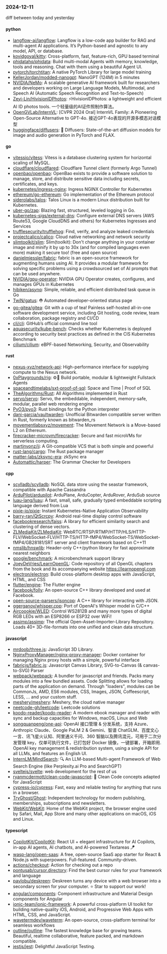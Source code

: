 ### 2024-12-11
diff between today and yesterday

#### python
* [langflow-ai/langflow](https://github.com/langflow-ai/langflow): Langflow is a low-code app builder for RAG and multi-agent AI applications. It’s Python-based and agnostic to any model, API, or database.
* [kovidgoyal/kitty](https://github.com/kovidgoyal/kitty): Cross-platform, fast, feature-rich, GPU based terminal
* [phidatahq/phidata](https://github.com/phidatahq/phidata): Build multi-modal Agents with memory, knowledge, tools and reasoning. Chat with them using a beautiful Agent UI.
* [pytorch/torchtitan](https://github.com/pytorch/torchtitan): A native PyTorch Library for large model training
* [KellerJordan/modded-nanogpt](https://github.com/KellerJordan/modded-nanogpt): NanoGPT (124M) in 5 minutes
* [NVIDIA/NeMo](https://github.com/NVIDIA/NeMo): A scalable generative AI framework built for researchers and developers working on Large Language Models, Multimodal, and Speech AI (Automatic Speech Recognition and Text-to-Speech)
* [Zeyi-Lin/HivisionIDPhotos](https://github.com/Zeyi-Lin/HivisionIDPhotos): ⚡️HivisionIDPhotos: a lightweight and efficient AI ID photos tools. 一个轻量级的AI证件照制作算法。
* [OpenGVLab/InternVL](https://github.com/OpenGVLab/InternVL): [CVPR 2024 Oral] InternVL Family: A Pioneering Open-Source Alternative to GPT-4o. 接近GPT-4o表现的开源多模态对话模型
* [huggingface/diffusers](https://github.com/huggingface/diffusers): 🤗 Diffusers: State-of-the-art diffusion models for image and audio generation in PyTorch and FLAX.

#### go
* [vitessio/vitess](https://github.com/vitessio/vitess): Vitess is a database clustering system for horizontal scaling of MySQL.
* [cloudflare/cloudflared](https://github.com/cloudflare/cloudflared): Cloudflare Tunnel client (formerly Argo Tunnel)
* [openbao/openbao](https://github.com/openbao/openbao): OpenBao exists to provide a software solution to manage, store, and distribute sensitive data including secrets, certificates, and keys.
* [kubernetes/ingress-nginx](https://github.com/kubernetes/ingress-nginx): Ingress NGINX Controller for Kubernetes
* [ethereum/go-ethereum](https://github.com/ethereum/go-ethereum): Go implementation of the Ethereum protocol
* [siderolabs/talos](https://github.com/siderolabs/talos): Talos Linux is a modern Linux distribution built for Kubernetes.
* [uber-go/zap](https://github.com/uber-go/zap): Blazing fast, structured, leveled logging in Go.
* [kubernetes-sigs/external-dns](https://github.com/kubernetes-sigs/external-dns): Configure external DNS servers (AWS Route53, Google CloudDNS and others) for Kubernetes Ingresses and Services
* [trufflesecurity/trufflehog](https://github.com/trufflesecurity/trufflehog): Find, verify, and analyze leaked credentials
* [projectcalico/calico](https://github.com/projectcalico/calico): Cloud native networking and network security
* [slimtoolkit/slim](https://github.com/slimtoolkit/slim): Slim(toolkit): Don't change anything in your container image and minify it by up to 30x (and for compiled languages even more) making it secure too! (free and open source)
* [danielmiessler/fabric](https://github.com/danielmiessler/fabric): fabric is an open-source framework for augmenting humans using AI. It provides a modular framework for solving specific problems using a crowdsourced set of AI prompts that can be used anywhere.
* [NVIDIA/gpu-operator](https://github.com/NVIDIA/gpu-operator): NVIDIA GPU Operator creates, configures, and manages GPUs in Kubernetes
* [hibiken/asynq](https://github.com/hibiken/asynq): Simple, reliable, and efficient distributed task queue in Go
* [TwiN/gatus](https://github.com/TwiN/gatus): ⛑ Automated developer-oriented status page
* [go-gitea/gitea](https://github.com/go-gitea/gitea): Git with a cup of tea! Painless self-hosted all-in-one software development service, including Git hosting, code review, team collaboration, package registry and CI/CD
* [cli/cli](https://github.com/cli/cli): GitHub’s official command line tool
* [aquasecurity/kube-bench](https://github.com/aquasecurity/kube-bench): Checks whether Kubernetes is deployed according to security best practices as defined in the CIS Kubernetes Benchmark
* [cilium/cilium](https://github.com/cilium/cilium): eBPF-based Networking, Security, and Observability

#### rust
* [nexus-xyz/network-api](https://github.com/nexus-xyz/network-api): High-performance interface for supplying compute to the Nexus network.
* [0xPlaygrounds/rig](https://github.com/0xPlaygrounds/rig): ⚙️🦀 Build portable, modular & lightweight Fullstack Agents
* [spaceandtimelabs/sxt-proof-of-sql](https://github.com/spaceandtimelabs/sxt-proof-of-sql): Space and Time | Proof of SQL
* [TheAlgorithms/Rust](https://github.com/TheAlgorithms/Rust): All Algorithms implemented in Rust
* [servo/servo](https://github.com/servo/servo): Servo, the embeddable, independent, memory-safe, modular, parallel web rendering engine
* [PyO3/pyo3](https://github.com/PyO3/pyo3): Rust bindings for the Python interpreter
* [dani-garcia/vaultwarden](https://github.com/dani-garcia/vaultwarden): Unofficial Bitwarden compatible server written in Rust, formerly known as bitwarden_rs
* [movementlabsxyz/movement](https://github.com/movementlabsxyz/movement): The Movement Network is a Move-based L2 on Ethereum.
* [firecracker-microvm/firecracker](https://github.com/firecracker-microvm/firecracker): Secure and fast microVMs for serverless computing.
* [martinvonz/jj](https://github.com/martinvonz/jj): A Git-compatible VCS that is both simple and powerful
* [rust-lang/cargo](https://github.com/rust-lang/cargo): The Rust package manager
* [matter-labs/zksync-era](https://github.com/matter-labs/zksync-era): zkSync era
* [Automattic/harper](https://github.com/Automattic/harper): The Grammar Checker for Developers

#### cpp
* [scylladb/scylladb](https://github.com/scylladb/scylladb): NoSQL data store using the seastar framework, compatible with Apache Cassandra
* [ArduPilot/ardupilot](https://github.com/ArduPilot/ardupilot): ArduPlane, ArduCopter, ArduRover, ArduSub source
* [luau-lang/luau](https://github.com/luau-lang/luau): A fast, small, safe, gradually typed embeddable scripting language derived from Lua
* [pixie-io/pixie](https://github.com/pixie-io/pixie): Instant Kubernetes-Native Application Observability
* [barry-ran/QtScrcpy](https://github.com/barry-ran/QtScrcpy): Android real-time display control software
* [facebookresearch/faiss](https://github.com/facebookresearch/faiss): A library for efficient similarity search and clustering of dense vectors.
* [ZLMediaKit/ZLMediaKit](https://github.com/ZLMediaKit/ZLMediaKit): WebRTC/RTSP/RTMP/HTTP/HLS/HTTP-FLV/WebSocket-FLV/HTTP-TS/HTTP-fMP4/WebSocket-TS/WebSocket-fMP4/GB28181/SRT server and client framework based on C++11
* [nmslib/hnswlib](https://github.com/nmslib/hnswlib): Header-only C++/python library for fast approximate nearest neighbors
* [google/benchmark](https://github.com/google/benchmark): A microbenchmark support library
* [JoeyDeVries/LearnOpenGL](https://github.com/JoeyDeVries/LearnOpenGL): Code repository of all OpenGL chapters from the book and its accompanying website https://learnopengl.com
* [electron/electron](https://github.com/electron/electron): Build cross-platform desktop apps with JavaScript, HTML, and CSS
* [flutter/engine](https://github.com/flutter/engine): The Flutter engine
* [facebook/folly](https://github.com/facebook/folly): An open-source C++ library developed and used at Facebook.
* [open-source-parsers/jsoncpp](https://github.com/open-source-parsers/jsoncpp): A C++ library for interacting with JSON.
* [ggerganov/whisper.cpp](https://github.com/ggerganov/whisper.cpp): Port of OpenAI's Whisper model in C/C++
* [Aircoookie/WLED](https://github.com/Aircoookie/WLED): Control WS2812B and many more types of digital RGB LEDs with an ESP8266 or ESP32 over WiFi!
* [assimp/assimp](https://github.com/assimp/assimp): The official Open-Asset-Importer-Library Repository. Loads 40+ 3D-file-formats into one unified and clean data structure.

#### javascript
* [mrdoob/three.js](https://github.com/mrdoob/three.js): JavaScript 3D Library.
* [NginxProxyManager/nginx-proxy-manager](https://github.com/NginxProxyManager/nginx-proxy-manager): Docker container for managing Nginx proxy hosts with a simple, powerful interface
* [fabricjs/fabric.js](https://github.com/fabricjs/fabric.js): Javascript Canvas Library, SVG-to-Canvas (& canvas-to-SVG) Parser
* [webpack/webpack](https://github.com/webpack/webpack): A bundler for javascript and friends. Packs many modules into a few bundled assets. Code Splitting allows for loading parts of the application on demand. Through "loaders", modules can be CommonJs, AMD, ES6 modules, CSS, Images, JSON, Coffeescript, LESS, ... and your custom stuff.
* [meshery/meshery](https://github.com/meshery/meshery): Meshery, the cloud native manager
* [neetcode-gh/leetcode](https://github.com/neetcode-gh/leetcode): Leetcode solutions
* [koodo-reader/koodo-reader](https://github.com/koodo-reader/koodo-reader): A modern ebook manager and reader with sync and backup capacities for Windows, macOS, Linux and Web
* [songquanpeng/one-api](https://github.com/songquanpeng/one-api): OpenAI 接口管理 & 分发系统，支持 Azure、Anthropic Claude、Google PaLM 2 & Gemini、智谱 ChatGLM、百度文心一言、讯飞星火认知、阿里通义千问、360 智脑以及腾讯混元，可用于二次分发管理 key，仅单可执行文件，已打包好 Docker 镜像，一键部署，开箱即用. OpenAI key management & redistribution system, using a single API for all LLMs, and features an English UI.
* [InternLM/MindSearch](https://github.com/InternLM/MindSearch): 🔍 An LLM-based Multi-agent Framework of Web Search Engine (like Perplexity.ai Pro and SearchGPT)
* [sveltejs/svelte](https://github.com/sveltejs/svelte): web development for the rest of us
* [ryanmcdermott/clean-code-javascript](https://github.com/ryanmcdermott/clean-code-javascript): 🛁 Clean Code concepts adapted for JavaScript
* [cypress-io/cypress](https://github.com/cypress-io/cypress): Fast, easy and reliable testing for anything that runs in a browser.
* [TryGhost/Ghost](https://github.com/TryGhost/Ghost): Independent technology for modern publishing, memberships, subscriptions and newsletters.
* [WebKit/WebKit](https://github.com/WebKit/WebKit): Home of the WebKit project, the browser engine used by Safari, Mail, App Store and many other applications on macOS, iOS and Linux.

#### typescript
* [CopilotKit/CopilotKit](https://github.com/CopilotKit/CopilotKit): React UI + elegant infrastructure for AI Copilots, in-app AI agents, AI chatbots, and AI-powered Textareas 🪁
* [wasp-lang/open-saas](https://github.com/wasp-lang/open-saas): A free, open-source SaaS app starter for React & Node.js with superpowers. Full-featured. Community-driven.
* [actions/checkout](https://github.com/actions/checkout): Action for checking out a repo
* [pontusab/cursor.directory](https://github.com/pontusab/cursor.directory): Find the best cursor rules for your framework and language
* [pavlobu/deskreen](https://github.com/pavlobu/deskreen): Deskreen turns any device with a web browser into a secondary screen for your computer. ⭐️ Star to support our work!
* [angular/components](https://github.com/angular/components): Component infrastructure and Material Design components for Angular
* [ionic-team/ionic-framework](https://github.com/ionic-team/ionic-framework): A powerful cross-platform UI toolkit for building native-quality iOS, Android, and Progressive Web Apps with HTML, CSS, and JavaScript.
* [wavetermdev/waveterm](https://github.com/wavetermdev/waveterm): An open-source, cross-platform terminal for seamless workflows
* [outline/outline](https://github.com/outline/outline): The fastest knowledge base for growing teams. Beautiful, realtime collaborative, feature packed, and markdown compatible.
* [jestjs/jest](https://github.com/jestjs/jest): Delightful JavaScript Testing.
